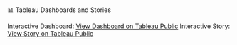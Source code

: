 📊 Tableau Dashboards and Stories

Interactive Dashboard: [View Dashboard on Tableau Public](https://public.tableau.com/app/profile/venkata.murali.krishna.nadimidoddi/viz/FoodChoicesProject/Dashboard1?publish=yes)
Interactive Story: [View Story on Tableau Public](https://public.tableau.com/app/profile/venkata.murali.krishna.nadimidoddi/viz/FoodChoicesProject/Story1?publish=yes)
